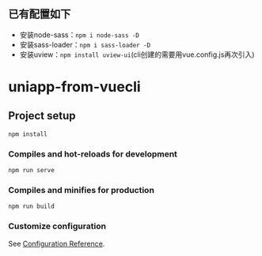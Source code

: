 <!--
 * @Date: 2022-10-13 16:31:42
 * @LastEditTime: 2023-08-03 16:21:41
 * @Description: 
-->
## 已有配置如下
- 安装node-sass：`npm i node-sass -D`
- 安装sass-loader：`npm i sass-loader -D`
- 安装uview：`npm install uview-ui`(cli创建的需要用vue.config.js再次引入)


# uniapp-from-vuecli

## Project setup
```
npm install
```

### Compiles and hot-reloads for development
```
npm run serve
```

### Compiles and minifies for production
```
npm run build
```

### Customize configuration
See [Configuration Reference](https://cli.vuejs.org/config/).
